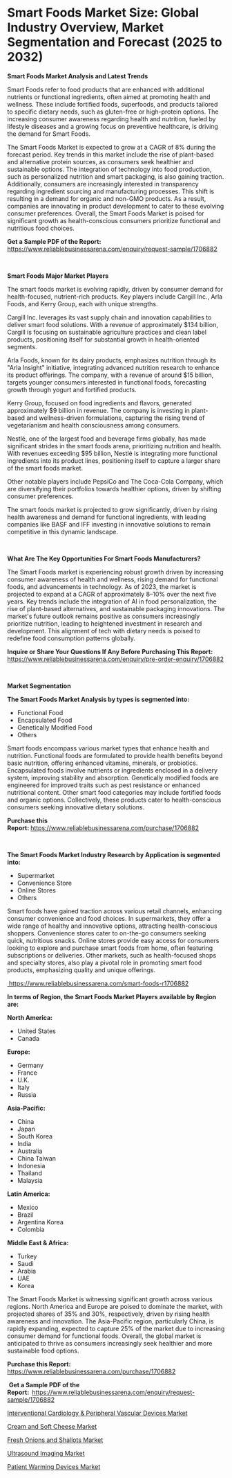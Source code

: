 <p><h1>Smart Foods Market Size: Global Industry Overview, Market Segmentation and Forecast (2025 to 2032)</h1></p><p><strong>Smart Foods Market Analysis and Latest Trends</strong></p>
<p><p>Smart Foods refer to food products that are enhanced with additional nutrients or functional ingredients, often aimed at promoting health and wellness. These include fortified foods, superfoods, and products tailored to specific dietary needs, such as gluten-free or high-protein options. The increasing consumer awareness regarding health and nutrition, fueled by lifestyle diseases and a growing focus on preventive healthcare, is driving the demand for Smart Foods.</p><p>The Smart Foods Market is expected to grow at a CAGR of 8% during the forecast period. Key trends in this market include the rise of plant-based and alternative protein sources, as consumers seek healthier and sustainable options. The integration of technology into food production, such as personalized nutrition and smart packaging, is also gaining traction. Additionally, consumers are increasingly interested in transparency regarding ingredient sourcing and manufacturing processes. This shift is resulting in a demand for organic and non-GMO products. As a result, companies are innovating in product development to cater to these evolving consumer preferences. Overall, the Smart Foods Market is poised for significant growth as health-conscious consumers prioritize functional and nutritious food choices.</p></p>
<p><strong>Get a Sample PDF of the Report:&nbsp;</strong> <a href="https://www.reliablebusinessarena.com/enquiry/request-sample/1706882?utm_campaign=2563&utm_medium=2&utm_source=Github&utm_content=ia&utm_term=07042025&utm_id=smart-foods">https://www.reliablebusinessarena.com/enquiry/request-sample/1706882</a></p>
<p>&nbsp;</p>
<p><strong>Smart Foods Major Market Players</strong></p>
<p><p>The smart foods market is evolving rapidly, driven by consumer demand for health-focused, nutrient-rich products. Key players include Cargill Inc., Arla Foods, and Kerry Group, each with unique strengths.</p><p>Cargill Inc. leverages its vast supply chain and innovation capabilities to deliver smart food solutions. With a revenue of approximately $134 billion, Cargill is focusing on sustainable agriculture practices and clean label products, positioning itself for substantial growth in health-oriented segments.</p><p>Arla Foods, known for its dairy products, emphasizes nutrition through its "Arla Insight" initiative, integrating advanced nutrition research to enhance its product offerings. The company, with a revenue of around $15 billion, targets younger consumers interested in functional foods, forecasting growth through yogurt and fortified products.</p><p>Kerry Group, focused on food ingredients and flavors, generated approximately $9 billion in revenue. The company is investing in plant-based and wellness-driven formulations, capturing the rising trend of vegetarianism and health consciousness among consumers.</p><p>Nestlé, one of the largest food and beverage firms globally, has made significant strides in the smart foods arena, prioritizing nutrition and health. With revenues exceeding $95 billion, Nestlé is integrating more functional ingredients into its product lines, positioning itself to capture a larger share of the smart foods market.</p><p>Other notable players include PepsiCo and The Coca-Cola Company, which are diversifying their portfolios towards healthier options, driven by shifting consumer preferences.</p><p>The smart foods market is projected to grow significantly, driven by rising health awareness and demand for functional ingredients, with leading companies like BASF and IFF investing in innovative solutions to remain competitive in this dynamic landscape.</p></p>
<p>&nbsp;</p>
<p><strong>What Are The Key Opportunities For Smart Foods Manufacturers?</strong></p>
<p><p>The Smart Foods market is experiencing robust growth driven by increasing consumer awareness of health and wellness, rising demand for functional foods, and advancements in technology. As of 2023, the market is projected to expand at a CAGR of approximately 8–10% over the next five years. Key trends include the integration of AI in food personalization, the rise of plant-based alternatives, and sustainable packaging innovations. The market's future outlook remains positive as consumers increasingly prioritize nutrition, leading to heightened investment in research and development. This alignment of tech with dietary needs is poised to redefine food consumption patterns globally.</p></p>
<p><strong>Inquire or Share Your Questions If Any Before Purchasing This Report:</strong> <a href="https://www.reliablebusinessarena.com/enquiry/pre-order-enquiry/1706882?utm_campaign=2563&utm_medium=2&utm_source=Github&utm_content=ia&utm_term=07042025&utm_id=smart-foods">https://www.reliablebusinessarena.com/enquiry/pre-order-enquiry/1706882</a></p>
<p>&nbsp;</p>
<p><strong>Market Segmentation</strong></p>
<p><strong>The Smart Foods Market Analysis by types is segmented into:</strong></p>
<p><ul><li>Functional Food</li><li>Encapsulated Food</li><li>Genetically Modified Food</li><li>Others</li></ul></p>
<p><p>Smart foods encompass various market types that enhance health and nutrition. Functional foods are formulated to provide health benefits beyond basic nutrition, offering enhanced vitamins, minerals, or probiotics. Encapsulated foods involve nutrients or ingredients enclosed in a delivery system, improving stability and absorption. Genetically modified foods are engineered for improved traits such as pest resistance or enhanced nutritional content. Other smart food categories may include fortified foods and organic options. Collectively, these products cater to health-conscious consumers seeking innovative dietary solutions.</p></p>
<p><strong>Purchase this Report:&nbsp;</strong><a href="https://www.reliablebusinessarena.com/purchase/1706882?utm_campaign=2563&utm_medium=2&utm_source=Github&utm_content=ia&utm_term=07042025&utm_id=smart-foods">https://www.reliablebusinessarena.com/purchase/1706882</a></p>
<p>&nbsp;</p>
<p><strong>The Smart Foods Market Industry Research by Application is segmented into:</strong></p>
<p><ul><li>Supermarket</li><li>Convenience Store</li><li>Online Stores</li><li>Others</li></ul></p>
<p><p>Smart foods have gained traction across various retail channels, enhancing consumer convenience and food choices. In supermarkets, they offer a wide range of healthy and innovative options, attracting health-conscious shoppers. Convenience stores cater to on-the-go consumers seeking quick, nutritious snacks. Online stores provide easy access for consumers looking to explore and purchase smart foods from home, often featuring subscriptions or deliveries. Other markets, such as health-focused shops and specialty stores, also play a pivotal role in promoting smart food products, emphasizing quality and unique offerings.</p></p>
<p><a href="https://www.reliablebusinessarena.com/smart-foods-r1706882?utm_campaign=2563&utm_medium=2&utm_source=Github&utm_content=ia&utm_term=07042025&utm_id=smart-foods">&nbsp;https://www.reliablebusinessarena.com/smart-foods-r1706882</a></p>
<p><strong>In terms of Region, the Smart Foods Market Players available by Region are:</strong></p>
<p>
    <p> <strong> North America: </strong>
        <ul>
            <li>United States</li>
            <li>Canada</li>
        </ul>
        </p> 
    <p> <strong> Europe: </strong>
        <ul>
            <li>Germany</li>
            <li>France</li>
            <li>U.K.</li>
            <li>Italy</li>
            <li>Russia</li>
        </ul>
        </p> 
    <p> <strong> Asia-Pacific: </strong>
        <ul>
            <li>China</li>
            <li>Japan</li>
            <li>South Korea</li>
            <li>India</li>
            <li>Australia</li>
            <li>China Taiwan</li>
            <li>Indonesia</li>
            <li>Thailand</li>
            <li>Malaysia</li>
        </ul>
        </p> 
    <p> <strong> Latin America: </strong>
        <ul>
            <li>Mexico</li>
            <li>Brazil</li>
            <li>Argentina Korea</li>
            <li>Colombia</li>
        </ul>
        </p> 
    <p> <strong> Middle East & Africa: </strong>
        <ul>
            <li>Turkey</li>
            <li>Saudi</li>
            <li>Arabia</li>
            <li>UAE</li>
            <li>Korea</li>
        </ul>
    </p>
    </p>
<p><p>The Smart Foods Market is witnessing significant growth across various regions. North America and Europe are poised to dominate the market, with projected shares of 35% and 30%, respectively, driven by rising health awareness and innovation. The Asia-Pacific region, particularly China, is rapidly expanding, expected to capture 25% of the market due to increasing consumer demand for functional foods. Overall, the global market is anticipated to thrive as consumers increasingly seek healthier and more sustainable food options.</p></p>
<p><strong>Purchase this Report: </strong><a href="https://www.reliablebusinessarena.com/purchase/1706882?utm_campaign=2563&utm_medium=2&utm_source=Github&utm_content=ia&utm_term=07042025&utm_id=smart-foods">https://www.reliablebusinessarena.com/purchase/1706882</a></p>
<p>&nbsp;<strong>Get a Sample PDF of the Report:&nbsp;&nbsp;</strong><a href="https://www.reliablebusinessarena.com/enquiry/request-sample/1706882?utm_campaign=2563&utm_medium=2&utm_source=Github&utm_content=ia&utm_term=07042025&utm_id=smart-foods">https://www.reliablebusinessarena.com/enquiry/request-sample/1706882</a></p>
<p><strong></strong></p>
<p><p><a href="https://www.linkedin.com/pulse/interventional-cardiology-peripheral-vascular-devices-market-research-8ig2e?utm_campaign=2563&utm_medium=2&utm_source=Github&utm_content=ia&utm_term=07042025&utm_id=smart-foods">Interventional Cardiology & Peripheral Vascular Devices Market</a></p><p><a href="https://github.com/edacruz6/Market-Research-Report-List-1/blob/main/cream-and-soft-cheese-market.md?utm_campaign=2563&utm_medium=2&utm_source=Github&utm_content=ia&utm_term=07042025&utm_id=smart-foods">Cream and Soft Cheese Market</a></p><p><a href="https://github.com/yankimber90yankim/Market-Research-Report-List-1/blob/main/fresh-onions-and-shallots-market.md?utm_campaign=2563&utm_medium=2&utm_source=Github&utm_content=ia&utm_term=07042025&utm_id=smart-foods">Fresh Onions and Shallots Market</a></p><p><a href="https://www.linkedin.com/pulse/ultrasound-imaging-market-review-strategic-growth-forecasted-i62le?utm_campaign=2563&utm_medium=2&utm_source=Github&utm_content=ia&utm_term=07042025&utm_id=smart-foods">Ultrasound Imaging Market</a></p><p><a href="https://www.linkedin.com/pulse/patient-warming-devices-industry-resonance-142-amplification-xcaqe?utm_campaign=2563&utm_medium=2&utm_source=Github&utm_content=ia&utm_term=07042025&utm_id=smart-foods">Patient Warming Devices Market</a></p></p>